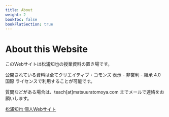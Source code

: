 ```yaml
---
title: About
weight: 2
bookToc: false
bookFlatSection: true
---
```


# About this Website

このWebサイトは松浦知也の授業資料の置き場です。

公開されている資料は全てクリエイティブ・コモンズ 表示 - 非営利 - 継承 4.0 国際 ライセンスで利用することが可能です。

質問などがある場合は、teach\[at\]matsuuratomoya.com までメールで連絡をお願いします。


[松浦知也 個人Webサイト](https://matsuuratomoya.com)